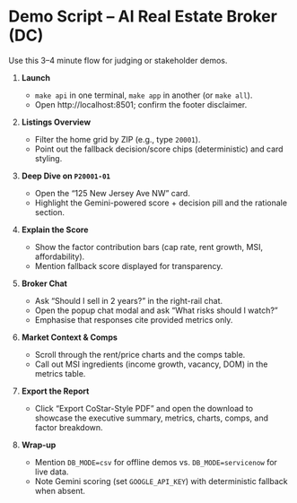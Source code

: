 # Demo Script – AI Real Estate Broker (DC)

Use this 3–4 minute flow for judging or stakeholder demos.

1. **Launch**
   - `make api` in one terminal, `make app` in another (or `make all`).
   - Open http://localhost:8501; confirm the footer disclaimer.

2. **Listings Overview**
   - Filter the home grid by ZIP (e.g., type `20001`).
   - Point out the fallback decision/score chips (deterministic) and card styling.

3. **Deep Dive on `P20001-01`**
   - Open the “125 New Jersey Ave NW” card.
   - Highlight the Gemini-powered score + decision pill and the rationale section.

4. **Explain the Score**
   - Show the factor contribution bars (cap rate, rent growth, MSI, affordability).
   - Mention fallback score displayed for transparency.

5. **Broker Chat**
   - Ask “Should I sell in 2 years?” in the right-rail chat.
   - Open the popup chat modal and ask “What risks should I watch?”
   - Emphasise that responses cite provided metrics only.

6. **Market Context & Comps**
   - Scroll through the rent/price charts and the comps table.
   - Call out MSI ingredients (income growth, vacancy, DOM) in the metrics table.

7. **Export the Report**
   - Click “Export CoStar-Style PDF” and open the download to showcase the executive summary, metrics, charts, comps, and factor breakdown.

8. **Wrap-up**
   - Mention `DB_MODE=csv` for offline demos vs. `DB_MODE=servicenow` for live data.
   - Note Gemini scoring (set `GOOGLE_API_KEY`) with deterministic fallback when absent.

